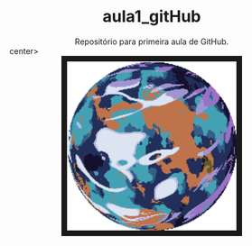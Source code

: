 # <center>aula1_gitHub</center>
<center>Repositório para primeira aula de GitHub.</center>center>

<div align="center"><img controls autoplay src="./1739591070.gif" 
alt="" width="300" height="300" border="10" /></div>

